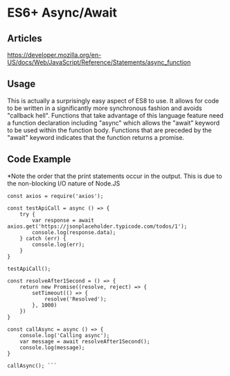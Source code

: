 # ES6+ Async/Await

## Articles

https://developer.mozilla.org/en-US/docs/Web/JavaScript/Reference/Statements/async_function

## Usage

This is actually a surprisingly easy aspect of ES8 to use. It allows for code to be written in a significantly more synchronous fashion and avoids "callback hell". Functions that take advantage of this language feature need a function declaration including "async" which allows the "await" keyword to be used within the function body. Functions that are preceded by the "await" keyword indicates that the function returns a promise. 

## Code Example

*Note the order that the print statements occur in the output. This is due to the non-blocking I/O nature of Node.JS

```
const axios = require('axios');

const testApiCall = async () => {
    try {
        var response = await axios.get('https://jsonplaceholder.typicode.com/todos/1');
        console.log(response.data);
    } catch (err) {
        console.log(err);
    }
}

testApiCall();

const resolveAfter1Second = () => {
    return new Promise((resolve, reject) => {
        setTimeout(() => {
            resolve('Resolved');
        }, 1000)
    })
}

const callAsync = async () => {
    console.log('Calling async');
    var message = await resolveAfter1Second();
    console.log(message);
}

callAsync(); ```